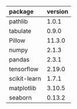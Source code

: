 | package      | version   |
|:-------------|:----------|
| pathlib      | 1.0.1     |
| tabulate     | 0.9.0     |
| Pillow       | 11.3.0    |
| numpy        | 2.1.3     |
| pandas       | 2.3.1     |
| tensorflow   | 2.19.0    |
| scikit-learn | 1.7.1     |
| matplotlib   | 3.10.5    |
| seaborn      | 0.13.2    |